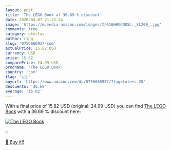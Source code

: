 ```yaml
---
layout: post
title: 'The LEGO Book at 36.69 % discount'
date: 2020-04-07 21:23:24
image: 'https://m.media-amazon.com/images/I/616HHXGNU5L._SL200_.jpg'
comments: true
category: ofertas
author: ring
slug: '0756666937-com'
actualPrice: 15.82 USD
currency: USD
price: 15.82
comparePrice: 24.99 USD
prodname: 'The LEGO Book'
country: 'com'
flag: '🇺🇸'
buyurl: 'https://www.amazon.com/dp/0756666937/?tag=tolees-20'
descuento: '36.69'
average: '15.82'
---
```


With a final price of 15.82 USD (original: 24.99 USD) you can find [The LEGO Book](https://www.amazon.com/dp/0756666937/?tag=tolees-20) with a  36.69 % discount here:

[![The LEGO Book](https://m.media-amazon.com/images/I/616HHXGNU5L._SL200_.jpg)](https://www.amazon.com/dp/0756666937/?tag=tolees-20)

ℹ️:


[🛒 Buy it!!](https://www.amazon.com/dp/0756666937/?tag=tolees-20)

